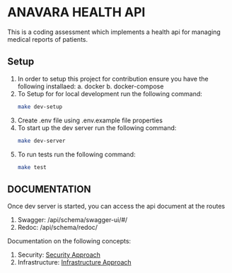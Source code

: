 # ANAVARA HEALTH API

This is a coding assessment which implements a health api for managing medical reports of patients.

## Setup
1. In order to setup this project for contribution ensure you have the following installaed:
    a. docker 
    b. docker-compose
2. To Setup for for local development run the following command:
    ```bash
    make dev-setup
    ```
3. Create .env file using .env.example file properties
4. To start up the dev server run the following command:
    ```bash
    make dev-server
    ```
5. To run tests run the following command:
    ```bash
    make test
    ```

## DOCUMENTATION
Once dev server is started, you can access the api document at the routes
1. Swagger: /api/schema/swagger-ui/#/
2. Redoc: /api/schema/redoc/

Documentation on the following concepts:
1. Security: [Security Approach](/docs/security.md)
2. Infrastructure: [Infrastructure Approach](/docs/infrastructure.md)